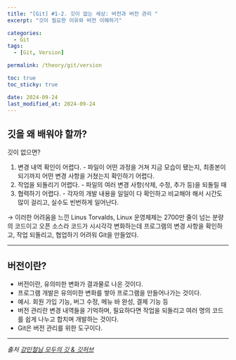 ```yaml
---
title: "[Git] #1-2. 깃이 없는 세상: 버전과 버전 관리 "
excerpt: "깃이 필요한 이유와 버전 이해하기"

categories:
  - Git
tags:
  - [Git, Version]

permalink: /theory/git/version

toc: true
toc_sticky: true

date: 2024-09-24
last_modified_at: 2024-09-24
---
```


## 깃을 왜 배워야 할까?

깃이 없으면? 
1. 변경 내역 확인이 어렵다. - 파일이 어떤 과정을 거쳐 지금 모습이 됐는지, 최종본이 되기까지 어떤 변경 사항을 거쳤는지 확인하기 어렵다.
2. 작업을 되돌리기 어렵다. - 파일의 여러 변경 사항(삭제, 수정, 추가 등)을 되돌릴 때
3. 협력하기 어렵다. - 각자의 개발 내용을 일일이 다 확인하고 비교해야 해서 시간도 많이 걸리고, 실수도 빈번하게 일어난다.

→ 이러한 어려움을 느낀 Linus Torvalds, Linux 운영체제는 2700만 줄이 넘는 분량의 코드이고 오픈 소스라 코드가 시시각각 변화하는데 프로그램의 변경 사항을 확인하고, 작업 되돌리고, 협업하기 어려워 Git을 만들었다.

---

## 버전이란?

- 버전이란, 유의미한 변화가 결과물로 나온 것이다.
- 프로그램 개발은 유의미한 변화를 쌓아 프로그램을 만들어나가는 것이다.
- 예시. 회원 가입 기능, 버그 수정, 메뉴 바 완성, 결제 기능 등
- 버전 관리란 변경 내역들을 기억하며, 필요하다면 작업을 되돌리고 여러 명의 코드를 쉽게 나누고 합치며 개발하는 것이다.
- Git은 버전 관리를 위한 도구이다.

--- 

*출처*
*[강민철님 모두의 깃 & 깃허브](https://www.inflearn.com/course/%EB%AA%A8%EB%91%90%EC%9D%98-%EA%B9%83-%EA%B9%83%ED%97%88%EB%B8%8C)*